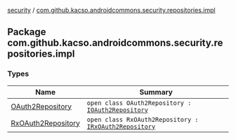 [security](../index.md) / [com.github.kacso.androidcommons.security.repositories.impl](./index.md)

## Package com.github.kacso.androidcommons.security.repositories.impl

### Types

| Name | Summary |
|---|---|
| [OAuth2Repository](-o-auth2-repository/index.md) | `open class OAuth2Repository : `[`IOAuth2Repository`](../com.github.kacso.androidcommons.security.repositories/-i-o-auth2-repository/index.md) |
| [RxOAuth2Repository](-rx-o-auth2-repository/index.md) | `open class RxOAuth2Repository : `[`IRxOAuth2Repository`](../com.github.kacso.androidcommons.security.repositories/-i-rx-o-auth2-repository/index.md) |
